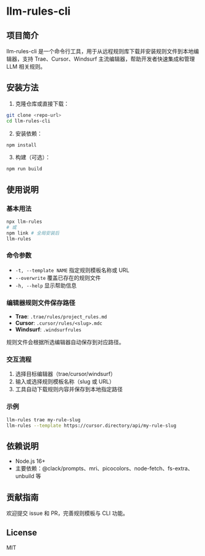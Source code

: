 # llm-rules-cli

## 项目简介
llm-rules-cli 是一个命令行工具，用于从远程规则库下载并安装规则文件到本地编辑器，支持 Trae、Cursor、Windsurf 主流编辑器，帮助开发者快速集成和管理 LLM 相关规则。

## 安装方法

1. 克隆仓库或直接下载：
```bash
git clone <repo-url>
cd llm-rules-cli
```
2. 安装依赖：
```bash
npm install
```
3. 构建（可选）：
```bash
npm run build
```

## 使用说明

### 基本用法
```bash
npx llm-rules
# 或
npm link # 全局安装后
llm-rules
```

### 命令参数
- `-t, --template NAME` 指定规则模板名称或 URL
- `--overwrite` 覆盖已存在的规则文件
- `-h, --help` 显示帮助信息

### 编辑器规则文件保存路径
- **Trae**: `.trae/rules/project_rules.md`
- **Cursor**: `.cursor/rules/<slug>.mdc`
- **Windsurf**: `.windsurfrules`

规则文件会根据所选编辑器自动保存到对应路径。

### 交互流程
1. 选择目标编辑器（trae/cursor/windsurf）
2. 输入或选择规则模板名称（slug 或 URL）
3. 工具自动下载规则内容并保存到本地指定路径

### 示例
```bash
llm-rules trae my-rule-slug
llm-rules --template https://cursor.directory/api/my-rule-slug
```

## 依赖说明
- Node.js 16+
- 主要依赖：@clack/prompts、mri、picocolors、node-fetch、fs-extra、unbuild 等

## 贡献指南
欢迎提交 issue 和 PR，完善规则模板与 CLI 功能。

## License
MIT